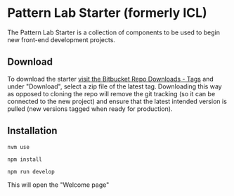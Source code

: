 # Pattern Lab Starter (formerly ICL)

The Pattern Lab Starter is a collection of components to be used to begin new front-end development projects.

## Download

To download the starter [visit the Bitbucket Repo Downloads - Tags](https://bitbucket.org/idfivellc/idfive-pattern-lab-starter/downloads/?tab=tags) and under "Download", select a zip file of the latest tag. Downloading this way as opposed to cloning the repo will remove the git tracking (so it can be connected to the new project) and ensure that the latest intended version is pulled (new versions tagged when ready for production).

## Installation

`nvm use`

`npm install`

`npm run develop`

This will open the "Welcome page"

